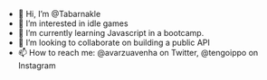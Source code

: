- 👋 Hi, I’m @Tabarnakle
- 👀 I’m interested in idle games
- 🌱 I’m currently learning Javascript in a bootcamp.
- 💞️ I’m looking to collaborate on building a public API
- 📫 How to reach me: @avarzuavenha on Twitter, @tengoippo on Instagram

<!---
Tabarnakle/Tabarnakle is a ✨ special ✨ repository because its `README.md` (this file) appears on your GitHub profile.
You can click the Preview link to take a look at your changes.
--->

